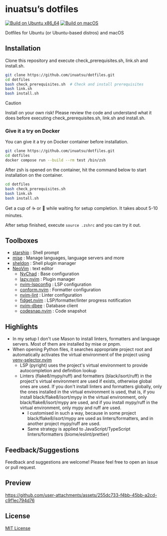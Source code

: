 # inuatsu’s dotfiles

[![Build on Ubuntu x86_64](https://github.com/inuatsu/dotfiles/actions/workflows/ubuntu_x86-64_build.yml/badge.svg)](https://github.com/inuatsu/dotfiles/actions/workflows/ubuntu_x86-64_build.yml)
[![Build on macOS](https://github.com/inuatsu/dotfiles/actions/workflows/macos_arm64_build.yml/badge.svg)](https://github.com/inuatsu/dotfiles/actions/workflows/macos_arm64_build.yml)

Dotfiles for Ubuntu (or Ubuntu-based distros) and macOS

## Installation

Clone this repository and execute check_prerequisites.sh, link.sh and install.sh.

```bash
git clone https://github.com/inuatsu/dotfiles.git
cd dotfiles
bash check_prerequisites.sh  # Check and install prerequisites
bash link.sh
bash install.sh
```

> [!CAUTION]
>
> Install on your own risk!
> Please review the code and understand what it does
> before executing check_prerequisites.sh, link.sh and install.sh.

### Give it a try on Docker

You can give it a try on Docker container before installation.

```bash
git clone https://github.com/inuatsu/dotfiles.git
cd dotfiles
docker compose run --build --rm test /bin/zsh
```

After zsh is opened on the container,
hit the command below to start installation on the container.

```bash
cd dotfiles
bash check_prerequisites.sh
bash link.sh
bash install.sh
```

Get a cup of ☕ or 🍵 while waiting for setup completion. It takes about 5-10 minutes.

After setup finished, execute `source .zshrc` and you can try it out.

## Toolboxes

- [starship](https://starship.rs/) : Shell prompt
- [mise](https://mise.jdx.dev/) : Manage languages, language servers and more
- [sheldon](https://sheldon.cli.rs/) : Shell plugin manager
- [NeoVim](https://neovim.io/) : text editor
  - [NvChad](https://nvchad.com/) : Base configuration
  - [lazy.nvim](https://lazy.folke.io/) : Plugin manager
  - [nvim-lspconfig](https://github.com/neovim/nvim-lspconfig) : LSP configuration
  - [conform.nvim](https://github.com/stevearc/conform.nvim) : Formatter configuration
  - [nvim-lint](https://github.com/mfussenegger/nvim-lint) : Linter configuration
  - [fidget.nvim](https://github.com/j-hui/fidget.nvim) : LSP/formatter/linter progress notification
  - [nvim-dbee](https://github.com/kndndrj/nvim-dbee) : Database client
  - [codesnap.nvim](https://github.com/mistricky/codesnap.nvim) : Code snapshot

## Highlights

- In my setup I don't use Mason to install linters, formatters and language servers.
  Most of them are installed by mise or pnpm.
- When opening Python files, it searches appropriate project root
  and automatically activates the virtual environment of the project using
  [venv-selector.nvim](https://github.com/linux-cultist/venv-selector.nvim/tree/regexp)
  - LSP (pyright) uses the project's virtual environment
    to provide autocompletion and definition lookup
  - Linters (flake8/mypy/ruff) and formatters (black/isort/ruff)
    in the project's virtual environment are used if exists,
    otherwise global ones are used.
    If you don't install linters and formatters globally,
    only the ones installed in the virtual environment is used, that is,
    if you install black/flake8/isort/mypy in the virtual environment,
    only black/flake8/isort/mypy are used,
    and if you install mypy/ruff in the virtual environment,
    only mypy and ruff are used.
    - I customised in such a way,
      because in some project black/flake8/isort/mypy are used as linters/formatters,
      and in another project mypy/ruff are used.
    - Same strategy is applied to JavaScript/TypeScript linters/formatters (biome/eslint/prettier)

## Feedback/Suggestions

Feedback and suggestions are welcome!
Please feel free to open an issue or pull request.

## Preview

<https://github.com/user-attachments/assets/255dc733-f4bb-45bb-a2cd-c9f1ec794d76>

## License

[MIT License](LICENSE)
